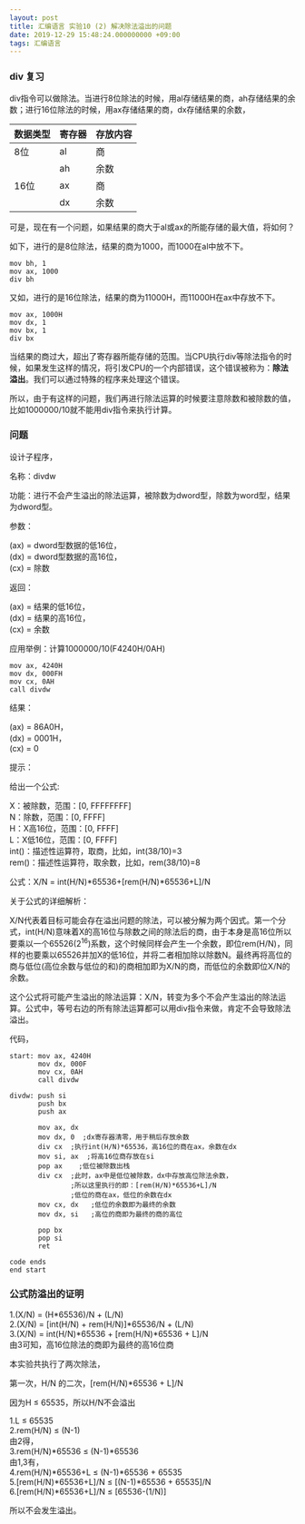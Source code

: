 ```yaml
---
layout: post
title: 汇编语言 实验10 (2) 解决除法溢出的问题
date: 2019-12-29 15:48:24.000000000 +09:00
tags: 汇编语言
---
```


### div 复习

div指令可以做除法。当进行8位除法的时候，用al存储结果的商，ah存储结果的余数；进行16位除法的时候，用ax存储结果的商，dx存储结果的余数，

| 数据类型 | 寄存器 | 存放内容 |
|----------|--------|----------|
| 8位      | al     | 商       |
|          | ah     | 余数     |
| 16位     | ax     | 商       |
|          | dx     | 余数     |

可是，现在有一个问题，如果结果的商大于al或ax的所能存储的最大值，将如何？

如下，进行的是8位除法，结果的商为1000，而1000在al中放不下。

```x86asm
mov bh, 1
mov ax, 1000
div bh
```

又如，进行的是16位除法，结果的商为11000H，而11000H在ax中存放不下。

```x86asm
mov ax, 1000H
mov dx, 1
mov bx, 1
div bx
```

当结果的商过大，超出了寄存器所能存储的范围。当CPU执行div等除法指令的时候，如果发生这样的情况，将引发CPU的一个内部错误，这个错误被称为：**除法溢出**。我们可以通过特殊的程序来处理这个错误。

所以，由于有这样的问题，我们再进行除法运算的时候要注意除数和被除数的值，比如1000000/10就不能用div指令来执行计算。

### 问题

设计子程序，

名称：divdw

功能：进行不会产生溢出的除法运算，被除数为dword型，除数为word型，结果为dword型。

参数：

(ax) = dword型数据的低16位，<br>
(dx) = dword型数据的高16位，<br>
(cx) = 除数

返回：

(ax) = 结果的低16位，<br>
(dx) = 结果的高16位，<br>
(cx) = 余数

应用举例：计算1000000/10(F4240H/0AH)

```x86asm
mov ax, 4240H
mov dx, 000FH
mov cx, 0AH
call divdw
```
结果：

(ax) = 86A0H，<br>
(dx) = 0001H，<br>
(cx) = 0

提示：

给出一个公式:

X：被除数，范围：[0, FFFFFFFF]<br>
N：除数，范围：[0, FFFF]<br>
H：X高16位，范围：[0, FFFF]<br>
L：X低16位，范围：[0, FFFF]<br>
int()：描述性运算符，取商，比如，int(38/10)=3<br>
rem()：描述性运算符，取余数，比如，rem(38/10)=8

公式：X/N = int(H/N)\*65536+[rem(H/N)\*65536+L]/N

关于公式的详细解析：

X/N代表着目标可能会存在溢出问题的除法，可以被分解为两个因式。第一个分式，int(H/N)意味着X的高16位与除数之间的除法后的商，由于本身是高16位所以要乘以一个65526($2^{16}$)系数，这个时候同样会产生一个余数，即位rem(H/N)，同样的也要乘以65526并加X的低16位，并将二者相加除以除数N。最终再将高位的商与低位(高位余数与低位的和)的商相加即为X/N的商，而低位的余数即位X/N的余数。

这个公式将可能产生溢出的除法运算：X/N，转变为多个不会产生溢出的除法运算。公式中，等号右边的所有除法运算都可以用div指令来做，肯定不会导致除法溢出。

代码，

```x86asm
start: mov ax, 4240H
       mov dx, 000F
       mov cx, 0AH
       call divdw

divdw: push si
       push bx
       push ax

       mov ax, dx
       mov dx, 0  ;dx寄存器清零，用于稍后存放余数
       div cx  ;执行int(H/N)*65536，高16位的商在ax，余数在dx
       mov si, ax  ;将高16位商存放在si
       pop ax    ;低位被除数出栈
       div cx  ;此时，ax中是低位被除数，dx中存放高位除法余数，
               ;所以这里执行的即：[rem(H/N)*65536+L]/N
               ;低位的商在ax，低位的余数在dx
       mov cx, dx   ;低位的余数即为最终的余数
       mov dx, si   ;高位的商即为最终的商的高位

       pop bx
       pop si
       ret

code ends
end start
```

### 公式防溢出的证明

1.(X/N) = (H\*65536)/N + (L/N) <br>
2.(X/N) = [int(H/N) + rem(H/N)]\*65536/N + (L/N)<br>
3.(X/N) = int(H/N)\*65536 + [rem(H/N)\*65536 + L]/N<br>
由3可知，高16位除法的商即为最终的高16位商

本实验共执行了两次除法，

第一次，H/N
的二次，[rem(H/N)\*65536 + L]/N

因为H ≤ 65535，所以H/N不会溢出

1.L ≤ 65535<br>
2.rem(H/N) ≤ (N-1)<br>
由2得，<br>
3.rem(H/N)\*65536 ≤ (N-1)\*65536<br>
由1,3有，<br>
4.rem(H/N)\*65536+L ≤ (N-1)\*65536 + 65535<br>
5.[rem(H/N)\*65536+L]/N ≤ [(N-1)\*65536 + 65535]/N<br>
6.[rem(H/N)\*65536+L]/N ≤ [65536-(1/N)]<br>

所以不会发生溢出。
























